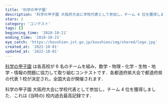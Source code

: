 ```yaml
---
title: '科学の甲子園'
description: '科学の甲子園 大阪府大会に学校代表として参加し，チーム 4 位を獲得しました．'
stars: 2
category: 'コンテスト'
tags: []
beginning_time: '2018-10-21'
ending_time: '2018-10-21'
eye_catch: 'https://koushien.jst.go.jp/koushien/img/shared/logo.jpg'
created_at: '2022-10-01'
updated_at: '2022-10-01'
---
```


[科学の甲子園](https://koushien.jst.go.jp/koushien/) は各高校が 6 名のチームを組み，数学・物理・化学・生物・地学・情報の問題に協力して取り組むコンテストです．各都道府県大会で都道府県の代表 1 校が決定され，全国大会が開催されます．

科学の甲子園 大阪府大会に学校代表として参加し，チーム 4 位を獲得しました．これは (当時の) 校内過去最高記録です．
